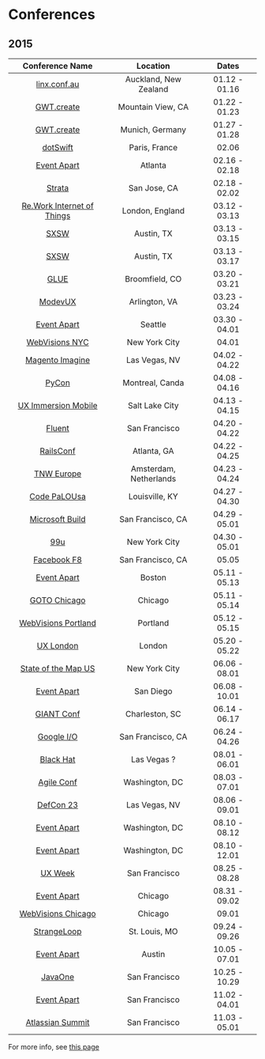 Conferences
=====================

## 2015

| Conference Name                                           | Location                    | Dates             | 
| :--:                                                      | :--:                        | :--:              | 
| [linx.conf.au](http://linux.conf.au/)                     | Auckland, New Zealand       | 01.12 - 01.16     | 
| [GWT.create](http://gwtcreate.com/)                       | Mountain View, CA           | 01.22 - 01.23     | 
| [GWT.create](http://gwtcreate.com/)                       | Munich, Germany             | 01.27 - 01.28     | 
| [dotSwift](http://www.dotswift.io/)                       | Paris, France               | 02.06             | 
| [Event Apart](http://aneventapart.com/events)             | Atlanta                     | 02.16 - 02.18     | 
| [Strata](http://strataconf.com/strata2015)                | San Jose, CA                | 02.18 - 02.02     | 
| [Re.Work Internet of Things](https://www.re-work.co/events/internet-of-things-london)| London, England             | 03.12 - 03.13     | 
| [SXSW](http://sxsw.com/)                                  | Austin, TX                  | 03.13 - 03.15     | 
| [SXSW](http://sxsw.com/)                                  | Austin, TX                  | 03.13 - 03.17     | 
| [GLUE](http://gluecon.com/2015/)                          | Broomfield, CO              | 03.20 - 03.21     | 
| [ModevUX](http://ux15.gomodev.com/)                       | Arlington, VA               | 03.23 - 03.24     | 
| [Event Apart](http://aneventapart.com/events)             | Seattle                     | 03.30 - 04.01     | 
| [WebVisions NYC](http://www.webvisionsevent.com/new-york/)| New York City               | 04.01             | 
| [Magento Imagine](http://www.imagineecommerce.com/)       | Las Vegas, NV               | 04.02 - 04.22     | 
| [PyCon](https://us.pycon.org/2015/)                       | Montreal, Canda             | 04.08 - 04.16     | 
| [UX Immersion Mobile](http://uxim15.uie.com/)             | Salt Lake City              | 04.13 - 04.15     | 
| [Fluent](http://fluentconf.com/javascript-html-2015)      | San Francisco               | 04.20 - 04.22     | 
| [RailsConf](http://www.railsconf.com/)                    | Atlanta, GA                 | 04.22 - 04.25     | 
| [TNW Europe](http://thenextweb.com/conference/europe/)    | Amsterdam, Netherlands      | 04.23 - 04.24     | 
| [Code PaLOUsa](http://www.codepalousa.com/)               | Louisville, KY              | 04.27 - 04.30     | 
| [Microsoft Build](http://www.buildwindows.com/)           | San Francisco, CA           | 04.29 - 05.01     | 
| [99u](http://conference.99u.com/)                         | New York City               | 04.30 - 05.01     | 
| [Facebook F8](https://www.facebook.com/f8)                | San Francisco, CA           | 05.05             | 
| [Event Apart](http://aneventapart.com/events)             | Boston                      | 05.11 - 05.13     | 
| [GOTO Chicago](http://gotocon.com/chicago-2015)           | Chicago                     | 05.11 - 05.14     | 
| [WebVisions Portland](http://www.webvisionsevent.com/portland/)| Portland                    | 05.12 - 05.15     | 
| [UX London](http://2015.uxlondon.com/)                    | London                      | 05.20 - 05.22     | 
| [State of the Map US](http://openstreetmap.us/2014/11/sotmus-2015-in-nyc/)| New York City               | 06.06 - 08.01     | 
| [Event Apart](http://aneventapart.com/events)             | San Diego                   | 06.08 - 10.01     | 
| [GIANT Conf](http://2015.giantconf.com/)                  | Charleston, SC              | 06.14 - 06.17     | 
| [Google I/O](https://www.google.com/events/io)            | San Francisco, CA           | 06.24 - 04.26     | 
| [Black Hat](http://www.blackhat.com/)                     | Las Vegas ?                 | 08.01 - 06.01     | 
| [Agile Conf](http://agile2015.agilealliance.org/)         | Washington, DC              | 08.03 - 07.01     | 
| [DefCon 23](https://www.defcon.org/index.html)            | Las Vegas, NV               | 08.06 - 09.01     | 
| [Event Apart](http://aneventapart.com/events)             | Washington, DC              | 08.10 - 08.12     | 
| [Event Apart](http://aneventapart.com/events)             | Washington, DC              | 08.10 - 12.01     | 
| [UX Week](http://uxweek.com/)                             | San Francisco               | 08.25 - 08.28     | 
| [Event Apart](http://aneventapart.com/events)             | Chicago                     | 08.31 - 09.02     | 
| [WebVisions Chicago](http://www.webvisionsevent.com/chicago/)| Chicago                     | 09.01             | 
| [StrangeLoop](https://thestrangeloop.com/)                | St. Louis, MO               | 09.24 - 09.26     | 
| [Event Apart](http://aneventapart.com/events)             | Austin                      | 10.05 - 07.01     | 
| [JavaOne](https://www.oracle.com/javaone/index.html)      | San Francisco               | 10.25 - 10.29     | 
| [Event Apart](http://aneventapart.com/events)             | San Francisco               | 11.02 - 04.01     | 
| [Atlassian Summit](https://summit.atlassian.com/)         | San Francisco               | 11.03 - 05.01     | 

For more info, see [this page](https://github.com/minhongrails/events)
